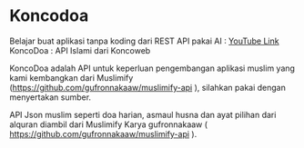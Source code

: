 # Koncodoa
Belajar buat aplikasi tanpa koding dari REST API pakai AI : [YouTube Link](https://www.youtube.com/@mohmbilly)
KoncoDoa : API Islami dari Koncoweb

KoncoDoa adalah API untuk keperluan pengembangan aplikasi muslim yang kami kembangkan dari Muslimify (https://github.com/gufronnakaaw/muslimify-api ), silahkan pakai dengan menyertakan sumber.

API Json muslim seperti doa harian, asmaul husna dan ayat pilihan dari alquran
 diambil dari Muslimify Karya  gufronnakaaw ( https://github.com/gufronnakaaw/muslimify-api ).


